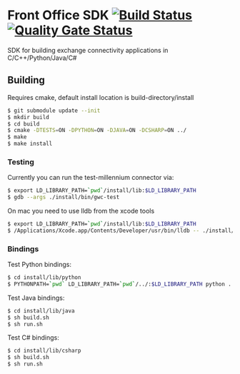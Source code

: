 # Front Office SDK [![Build Status](https://travis-ci.com/blu-corner/fosdk.svg?branch=master)](https://travis-ci.com/blu-corner/fosdk) [![Quality Gate Status](https://sonarcloud.io/api/project_badges/measure?project=blu-corner_fosdk&metric=alert_status)](https://sonarcloud.io/dashboard?id=blu-corner_fosdk)
SDK for building exchange connectivity applications in C/C++/Python/Java/C#

## Building

Requires cmake, default install location is build-directory/install

```bash
$ git submodule update --init
$ mkdir build
$ cd build
$ cmake -DTESTS=ON -DPYTHON=ON -DJAVA=ON -DCSHARP=ON ../
$ make
$ make install
```

### Testing

Currently you can run the test-millennium connector via:

```bash
$ export LD_LIBRARY_PATH=`pwd`/install/lib:$LD_LIBRARY_PATH
$ gdb --args ./install/bin/gwc-test
```

On mac you need to use lldb from the xcode tools
```bash
$ export LD_LIBRARY_PATH=`pwd`/install/lib:$LD_LIBRARY_PATH
$ /Applications/Xcode.app/Contents/Developer/usr/bin/lldb -- ./install/bin/gwc-cdr-test
```

### Bindings

Test Python bindings:

```bash
$ cd install/lib/python
$ PYTHONPATH=`pwd` LD_LIBRARY_PATH=`pwd`/../:$LD_LIBRARY_PATH python ../../../../src/bindings/python/example.py
```

Test Java bindings:

```bash
$ cd install/lib/java
$ sh build.sh
$ sh run.sh
```

Test C# bindings:

```bash
$ cd install/lib/csharp
$ sh build.sh
$ sh run.sh
```

